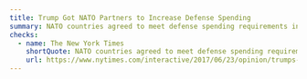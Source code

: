 ```yaml
---
title: Trump Got NATO Partners to Increase Defense Spending
summary: NATO countries agreed to meet defense spending requirements in 2014.
checks:
  - name: The New York Times
    shortQuote: NATO countries agreed to meet defense spending requirements in 2014.
    url: https://www.nytimes.com/interactive/2017/06/23/opinion/trumps-lies.html
---
```

